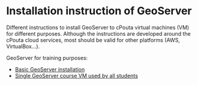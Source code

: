 # Installation instruction of GeoServer
Different instructions to install GeoServer to cPouta virtual machines (VM) for different purposes. Although the instructions are developed around the cPouta cloud services, most should be valid for other platforms (AWS, VirtualBox...).

GeoServer for training purposes:
- [Basic GeoServer installation](basic_geoserver_jetty.md)
- [Single GeoServer course VM used by all students](single_geoserver_for_training.md)
